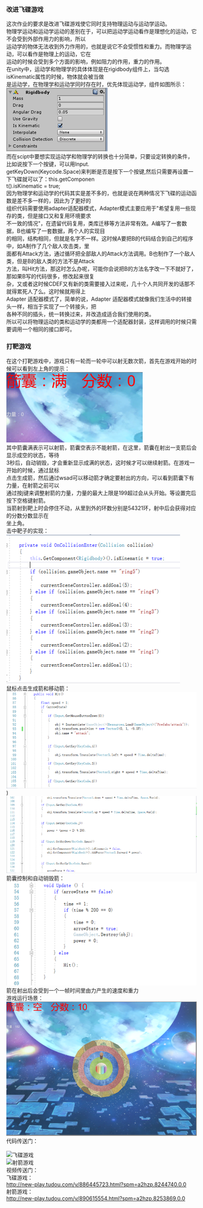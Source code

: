 ### 改进飞碟游戏 <br>
这次作业的要求是改进飞碟游戏使它同时支持物理运动与运动学运动。<br>
物理学运动和运动学运动的差别在于，可以把运动学运动看作是理想化的运动，它不会受到外部作用力的影响，所以<br>
运动学的物体无法收到外力作用的，也就是说它不会受惯性和重力。而物理学运动，可以看作是物理上的运动，它在<br>
运动的时候会受到多个方面的影响，例如阻力的作用，重力的作用。<br>
在unity中，运动学和物理学的具体体现是在rigidbody组件上，当勾选isKinematic属性的时候，物体就会被当做<br>
是运动学，在物理学和运动学同时存在时，优先体现运动学，组件如图所示：<br>
![](https://github.com/flashowner/fifth3DHomework/blob/master/%E6%88%AA%E5%9B%BE/%E6%8D%95%E8%8E%B7.PNG)<br>
而在scipt中要想实现运动学和物理学的转换也十分简单，只要设定转换的条件，比如说按下一个按键，可以用Input.<br>
getKeyDown(Keycode.Space)来判断是否是按下一个按键,然后只需要再设置一下飞碟就可以了：this.getComponen<br>
t<Rigidbody>().isKinematic = true;<br>
因为物理学和运动学的代码其实是差不多的，也就是说在两种情况下飞碟的运动函数是差不多一样的，因此为了更好的<br>
组织代码需要使用adapter适配器模式，Adapter模式主要应用于"希望复用一些现存的类，但是接口又和复用环境要求<br>
不一致的情况"，在遗留代码复用，类库迁移等方法非常有效。A编写了一套数据，B也编写了一套数据，两个人的实现目<br>
的相同，结构相同，但就是名字不一样。这时候A要把B的代码结合到自己的程序中，如A制作了几个敌人攻击类，里<br>
面都有Attack方法，通过循环把全部敌人的Attack方法调用。B也制作了一个敌人类，但是B的敌人类的方法不是Attack<br>
方法，叫Hit方法，那这时怎么办呢，可能你会说把B的方法名字改一下不就好了，那如果B写的代码很多，修改起来很复<br>
杂，又或者这时候CDEF又有新的类需要接入过来呢，几十个人共同开发的话那不就得累死人了么。这时候就用得上<br>
Adapter 适配器模式了，简单的说，Adapter 适配器模式就像我们生活中的转接头一样，相当于实现了一个转接头，把<br>
各种不同的插头，统一转换过来，并改造成适合我们使用的类。<br>
所以可以将物理运动的类和运动学的类都用一个适配器封装，这样调用的时候只需要调用一个相同的接口即可。<br>

### 打靶游戏<br>
在这个打靶游戏中，游戏只有一轮而一轮中可以射无数次箭，首先在游戏开始的时候可以看到左上角的提示：<br>
![](https://github.com/flashowner/fifth3DHomework/blob/master/%E6%88%AA%E5%9B%BE/%E6%8D%95%E8%8E%B71.PNG)<br>
其中箭囊满表示可以射箭，箭囊空表示不能射箭，在这里，箭囊在射出一支箭后会显示成空的状态，等待<br>
3秒后，自动销毁，才会重新显示成满的状态，这时候才可以继续射箭。在游戏一开始的时候，通过鼠标<br>
点击生成箭，然后通过wsad可以移动箭才确定要射出的方向，可以看到箭囊下有力量，在射箭之前可以<br>
通过按j键来调整射箭的力量，力量的最大上限是199超过会从头开始。等设置完后按下空格键射箭。<br>
当箭射到靶上时会停住不动，从里到外的环数分别是54321环，射中后会获得对应的分数分数显示在<br>
坐上角。<br>
击中靶子的实现：<br>
![](https://github.com/flashowner/fifth3DHomework/blob/master/%E6%88%AA%E5%9B%BE/%E6%8D%95%E8%8E%B72.PNG)<br>
鼠标点击生成箭和移动箭：<br>
![](https://github.com/flashowner/fifth3DHomework/blob/master/%E6%88%AA%E5%9B%BE/%E6%8D%95%E8%8E%B73.PNG)<br>)<br>
![](https://github.com/flashowner/fifth3DHomework/blob/master/%E6%88%AA%E5%9B%BE/%E6%8D%95%E8%8E%B74.PNG)<br>
箭囊控制和自动销毁箭：<br>
![](https://github.com/flashowner/fifth3DHomework/blob/master/%E6%88%AA%E5%9B%BE/%E6%8D%95%E8%8E%B75.PNG)<br>
箭在射出后会受到一个一帧时间里由力产生的速度和重力<br>
游戏运行场景：<br>
![](https://github.com/flashowner/fifth3DHomework/blob/master/%E6%88%AA%E5%9B%BE/%E6%8D%95%E8%8E%B76.PNG)<br>
代码传送门：<br>
<br>
![飞碟游戏](https://github.com/flashowner/fifth3DHomework/tree/master/UFO)<br>
![射箭游戏](https://github.com/flashowner/fifth3DHomework/tree/master/Arrow)<br>
视频传送门：<br>
飞碟游戏：<br>
http://new-play.tudou.com/v/886445723.html?spm=a2hzp.8244740.0.0<br>
射箭游戏：<br>
http://new-play.tudou.com/v/890615554.html?spm=a2hzp.8253869.0.0<br>
